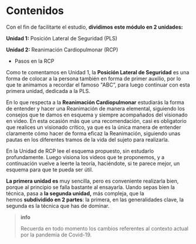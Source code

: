 # Contenidos

Con el fin de facilitarte el estudio, **dividimos este módulo en 2 unidades:**

**Unidad 1:** Posición Lateral de Seguridad (PLS)

**Unidad 2:** Reanimación Cardiopulmonar (RCP)

* Pasos en la RCP

Como te comentamos en Unidad 1, la **Posición Lateral de Seguridad** es una forma de colocar a la persona también en forma de primer auxilio, por lo que te animamos a recordar el famoso "ABC”, para luego continuar con esta primera unidad, dedicada a la PLS.

En lo que respecta a la **Reanimación Cardiopulmonar** estudiarás la forma de entender y hacer una Reanimación de manera elemental, siguiendo los consejos que te damos en esquema y siempre acompañados del visionado en video. En esta ocasión más que una recomendación, casi es obligatorio que realices un visionado crítico, ya que es la única manera de entender claramente cómo hacer de forma eficaz la Reanimación, siguiendo unas pautas en los diferentes tramos de la vida del sujeto para realizarla.

En la Unidad de RCP lee el esquema propuesto, sin estudarlo profundamente. Luego visiona los videos que te proponemos, y a continuación vuelve a leerte la teoría, haciéndote, si te parece mejor, un esquema para que te pueda ser útil.

**La primera unidad es** muy sencilla, pero es conveniente realizarla bien, porque al principio se falla bastante al ensayarla. Uando sepas bien la técnica, pasa a **la segunda unidad,** más compleja, que la hemos **subdividido en 2 partes**: la primera, en las generalidades clave, la segunda es la técnica que has de dominar.

>**info**
>
>Recuerda en todo momento los cambios referentes al contexto actual por la pandemia de Covid-19.
